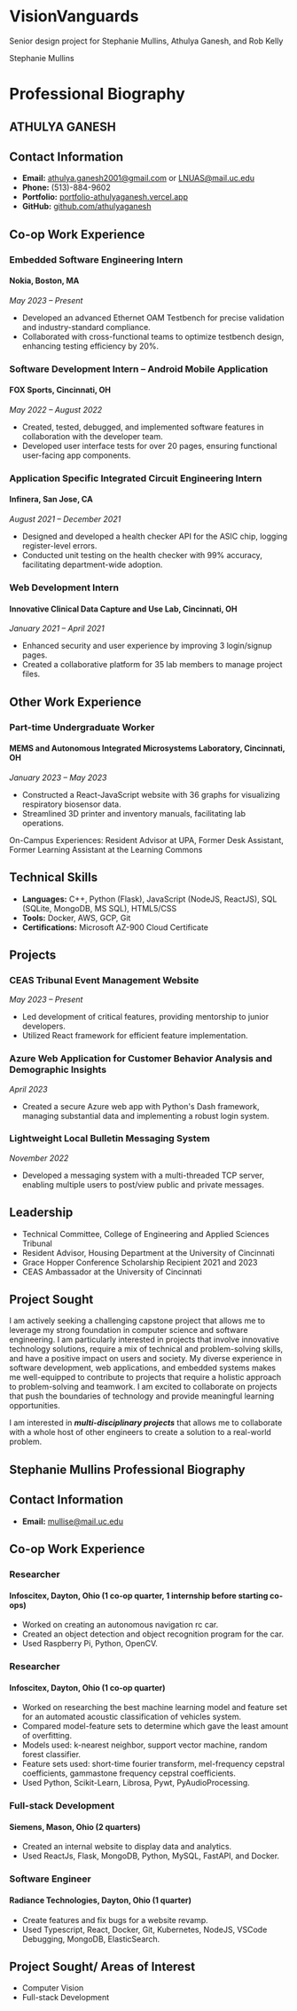 # VisionVanguards
Senior design project for Stephanie Mullins, Athulya Ganesh, and Rob Kelly

Stephanie Mullins

# Professional Biography

## ATHULYA GANESH

## Contact Information

- **Email:** athulya.ganesh2001@gmail.com or LNUAS@mail.uc.edu
- **Phone:** (513)-884-9602
- **Portfolio:** [portfolio-athulyaganesh.vercel.app](https://portfolio-athulyaganesh.vercel.app)
- **GitHub:** [github.com/athulyaganesh](https://github.com/athulyaganesh)

## Co-op Work Experience

### Embedded Software Engineering Intern
#### Nokia, Boston, MA
*May 2023 – Present*

- Developed an advanced Ethernet OAM Testbench for precise validation and industry-standard compliance.
- Collaborated with cross-functional teams to optimize testbench design, enhancing testing efficiency by 20%.


### Software Development Intern – Android Mobile Application
#### FOX Sports, Cincinnati, OH
*May 2022 – August 2022*

- Created, tested, debugged, and implemented software features in collaboration with the developer team.
- Developed user interface tests for over 20 pages, ensuring functional user-facing app components.

### Application Specific Integrated Circuit Engineering Intern
#### Infinera, San Jose, CA
*August 2021 – December 2021*

- Designed and developed a health checker API for the ASIC chip, logging register-level errors.
- Conducted unit testing on the health checker with 99% accuracy, facilitating department-wide adoption.

### Web Development Intern
#### Innovative Clinical Data Capture and Use Lab, Cincinnati, OH
*January 2021 – April 2021*

- Enhanced security and user experience by improving 3 login/signup pages.
- Created a collaborative platform for 35 lab members to manage project files.

## Other Work Experience

### Part-time Undergraduate Worker
#### MEMS and Autonomous Integrated Microsystems Laboratory, Cincinnati, OH
*January 2023 – May 2023*

- Constructed a React-JavaScript website with 36 graphs for visualizing respiratory biosensor data.
- Streamlined 3D printer and inventory manuals, facilitating lab operations.

On-Campus Experiences: Resident Advisor at UPA, Former Desk Assistant, Former Learning Assistant at the Learning Commons

## Technical Skills

- **Languages:** C++, Python (Flask), JavaScript (NodeJS, ReactJS), SQL (SQLite, MongoDB, MS SQL), HTML5/CSS
- **Tools:** Docker, AWS, GCP, Git
- **Certifications:** Microsoft AZ-900 Cloud Certificate

## Projects

### CEAS Tribunal Event Management Website
*May 2023 – Present*

- Led development of critical features, providing mentorship to junior developers.
- Utilized React framework for efficient feature implementation.

### Azure Web Application for Customer Behavior Analysis and Demographic Insights
*April 2023*

- Created a secure Azure web app with Python's Dash framework, managing substantial data and implementing a robust login system.

### Lightweight Local Bulletin Messaging System
*November 2022*

- Developed a messaging system with a multi-threaded TCP server, enabling multiple users to post/view public and private messages.

## Leadership

- Technical Committee, College of Engineering and Applied Sciences Tribunal
- Resident Advisor, Housing Department at the University of Cincinnati
- Grace Hopper Conference Scholarship Recipient 2021 and 2023
- CEAS Ambassador at the University of Cincinnati

## Project Sought

I am actively seeking a challenging capstone project that allows me to leverage my strong foundation in computer science and software engineering. I am particularly interested in projects that involve innovative technology solutions, require a mix of technical and problem-solving skills, and have a positive impact on users and society. My diverse experience in software development, web applications, and embedded systems makes me well-equipped to contribute to projects that require a holistic approach to problem-solving and teamwork. I am excited to collaborate on projects that push the boundaries of technology and provide meaningful learning opportunities.

I am interested in _**multi-disciplinary projects**_ that allows me to collaborate with a whole host of other engineers to create a solution to a real-world problem. 

## Stephanie Mullins Professional Biography

## Contact Information
- **Email:** mullise@mail.uc.edu

## Co-op Work Experience

### Researcher
#### Infoscitex, Dayton, Ohio (1 co-op quarter, 1 internship before starting co-ops)
- Worked on creating an autonomous navigation rc car.
- Created an object detection and object recognition program for the car.
- Used Raspberry Pi, Python, OpenCV.
  
### Researcher
#### Infoscitex, Dayton, Ohio (1 co-op quarter)
- Worked on researching the best machine learning model and feature set for an automated acoustic classification of vehicles system.
- Compared model-feature sets to determine which gave the least amount of overfitting.
- Models used: k-nearest neighbor, support vector machine, random forest classifier.
- Feature sets used: short-time fourier transform, mel-frequency cepstral coefficients, gammastone frequency cepstral coefficients.
- Used Python, Scikit-Learn, Librosa, Pywt, PyAudioProcessing.
  
### Full-stack Development
#### Siemens, Mason, Ohio (2 quarters)
- Created an internal website to display data and analytics.
- Used ReactJs, Flask, MongoDB, Python, MySQL, FastAPI, and Docker.
  
### Software Engineer
#### Radiance Technologies, Dayton, Ohio (1 quarter)
- Create features and fix bugs for a website revamp.
- Used Typescript, React, Docker, Git, Kubernetes, NodeJS, VSCode Debugging, MongoDB, ElasticSearch.
  
## Project Sought/ Areas of Interest
- Computer Vision
- Full-stack Development
